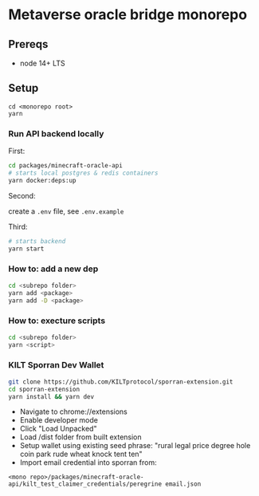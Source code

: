 
# Metaverse oracle bridge monorepo

## Prereqs
- node 14+ LTS

## Setup
```
cd <monorepo root>
yarn
```

### Run API backend locally

First:
```bash
cd packages/minecraft-oracle-api
# starts local postgres & redis containers
yarn docker:deps:up 
  ```
Second:

create a `.env` file, see `.env.example`

Third:

```bash
# starts backend
yarn start
```

### How to: add a new dep
```bash
cd <subrepo folder>
yarn add <package>
yarn add -D <package>
```

### How to: execture scripts
```bash
cd <subrepo folder>
yarn <script>
```

### KILT Sporran Dev Wallet
```bash
git clone https://github.com/KILTprotocol/sporran-extension.git
cd sporran-extension
yarn install && yarn dev
```
- Navigate to chrome://extensions
- Enable developer mode
- Click "Load Unpacked"
- Load /dist folder from built extension
- Setup wallet using existing seed phrase: "rural legal price degree hole coin park rude wheat knock tent ten"
- Import email credential into sporran from:
```
<mono repo>/packages/minecraft-oracle-api/kilt_test_claimer_credentials/peregrine email.json
```
